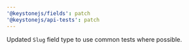 ```yaml
---
'@keystonejs/fields': patch
'@keystonejs/api-tests': patch
---
```


Updated `Slug` field type to use common tests where possible.

